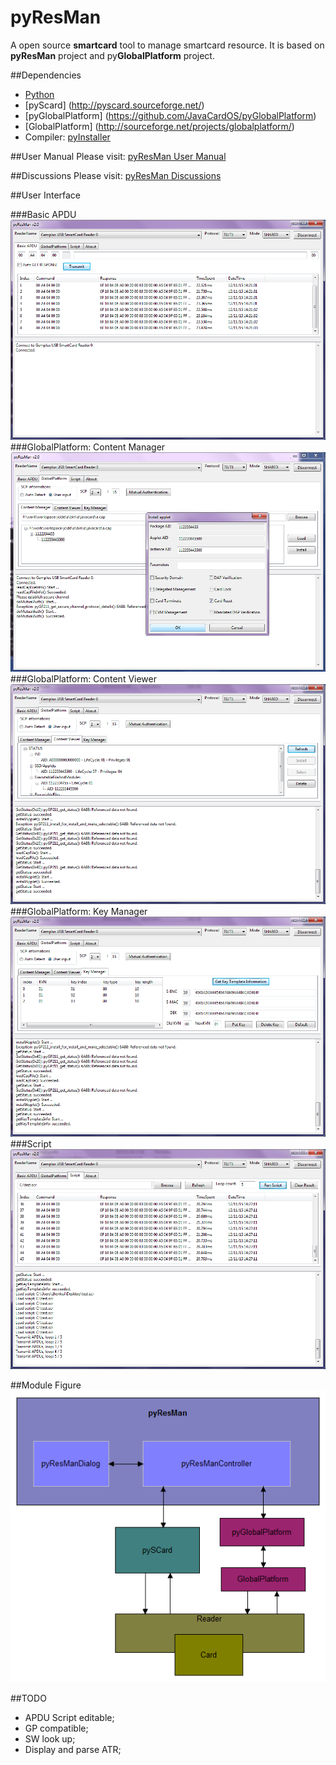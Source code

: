 # pyResMan
A open source **smartcard** tool to manage smartcard resource. It is based on **pyResMan** project and py**GlobalPlatform** project.

##Dependencies

* [Python](https://www.python.org/)
* [pyScard] (http://pyscard.sourceforge.net/)
* [pyGlobalPlatform] (https://github.com/JavaCardOS/pyGlobalPlatform)
* [GlobalPlatform] (http://sourceforge.net/projects/globalplatform/)
* Compiler: [pyInstaller](http://www.pyinstaller.org/)

##User Manual
Please visit: [pyResMan User Manual](http://javacardos.com/javacardforum/viewtopic.php?f=39&t=397)

##Discussions
Please visit: [pyResMan Discussions](http://javacardos.com/javacardforum/viewforum.php?f=39)

##User Interface

###Basic APDU
![](./images/pyResMan-basic-apdu.png)
###GlobalPlatform: Content Manager
![](./images/pyResMan-content-manager.png)
###GlobalPlatform: Content Viewer
![](./images/pyResMan-content-viewer.png)
###GlobalPlatform: Key Manager
![](./images/pyResMan-key-manager.png)
###Script
![](./images/pyResMan-script.png)

##Module Figure
![](./images/pyResMan.png)

##TODO
* APDU Script editable;
* GP compatible;
* SW look up;
* Display and parse ATR;